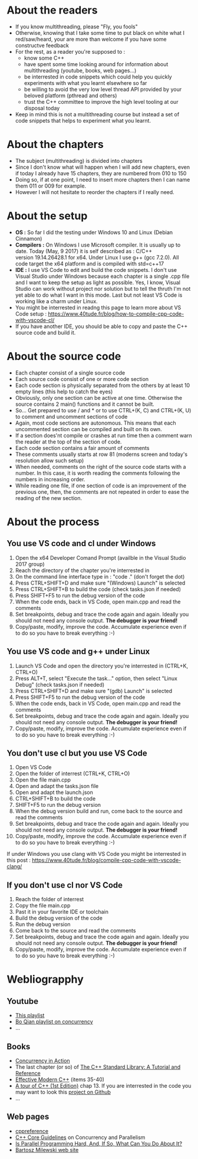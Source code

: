 # About the readers
- If you know multithreading, please "Fly, you fools"
- Otherwise, knowing that I take some time to put black on white what I red/saw/heard, your are more than welcome if you have some constructve feedback
- For the rest, as a reader you're supposed to : 
    - know some C++
    - have spent some time looking around for information about multithreading (youtube, books, web pages...)
    - be interrested in code snippets which could help you quickly experiments with what you learnt elsewhere so far 
    - be willing to avoid the very low level thread API provided by your beloved platform (pthread and others)
    - trust the C++ committee to improve the high level tooling at our disposal today
- Keep in mind this is not a multithreading course but instead a set of code snippets that helps to experiment what you learnt.

# About the chapters
- The subject (multithreading) is divided into chapters
- Since I don't know what will happen when I will add new chapters, even if today I already have 15 chapters, they are numbered from 010 to 150
- Doing so, if at one point, I need to insert more chapters then I can name them 011 or 009 for example.
- However I will not hesitate to reorder the chapters if I really need.

# About the setup
- **OS :** So far I did the testing under Windows 10 and Linux (Debian Cinnamon)
- **Compilers :** On Windows I use Microsoft compiler. It is usually up to date. Today (May, 9 2017) it is self described as : C/C++ version 19.14.26428.1 for x64. Under Linux I use g++ (gcc 7.2.0). All  code target the x64 platform and is compiled with std=c++17
- **IDE :** I use VS Code to edit and build the code snippets. I don't use Visual Studio under Windows because each chapter is a single .cpp file and I want to keep the setup as light as possible. Yes, I know, Visual Studio can work without project nor solution but to tell the thruth I'm not yet able to do what I want in this mode. Last but not least VS Code is working like a charm under Linux.
- You might be interrested in readng this page to learn more about VS Code setup : https://www.40tude.fr/blog/how-to-compile-cpp-code-with-vscode-cl/
- If you have another IDE, you should be able to copy and paste the C++ source code and build it.  

# About the source code
- Each chapter consist of a single source code
- Each source code consist of one or more code section
- Each code section is physically separated from the others by at least 10 empty lines (this help to catch the eyes)
- Obviously, only one section can be active at one time. Otherwise the source contains 2 main() functions and it cannot be built. 
- So... Get prepared to use / and * or to use CTRL+(K, C) and CTRL+(K, U) to comment and uncomment sections of code
- Again, most code sections are autonomous. This means that each uncommented section can be compiled and built on its own. 
- If a section does'nt compile or crashes at run time then a comment warn the reader at the top of the section of code.
- Each code section contains a fair amount of comments
- These comments usually starts at row 81 (moderns screen and today's resolution allow such setup)
- When needed, comments on the right of the source code starts with a number. In this case, it is worth reading the comments following the numbers in increasing order. 
- While reading one file, if one section of code is an improvement of the previous one, then, the comments are not repeated in order to ease the reading of the new section.

# About the process

## You use VS code and cl under Windows
1. Open the x64 Developer Comand Prompt (availble in the Visual Studio 2017 group)
2. Reach the directory of the chapter you're interrested in
3. On the command line interface type in : "code ." (don't forget the dot)
4. Press CTRL+SHIFT+D and make sure "(Windows) Launch" is selected
5. Press CTRL+SHIFT+B to build the code (check tasks.json if needed)
6. Press SHIFT+F5 to run the debug version of the code
7. When the code ends, back in VS Code, open main.cpp and read the comments
8. Set breakpoints, debug and trace the code again and again. Ideally you should not need any console output. **The debugger is your friend!**
9. Copy/paste, modify, improve the code. Accumulate experience even if to do so you have to break everything :-)  

## You use VS code and g++ under Linux
1. Launch VS Code and open the directory you're interrested in (CTRL+K, CTRL+O)
2. Press ALT+T, select "Execute the task..." option, then select "Linux Debug" (check tasks.json if needed)
3. Press CTRL+SHIFT+D and make sure "(gdb) Launch" is selected
4. Press SHIFT+F5 to run the debug version of the code
5. When the code ends, back in VS Code, open main.cpp and read the comments
6. Set breakpoints, debug and trace the code again and again. Ideally you should not need any console output. **The debugger is your friend!**
7. Copy/paste, modify, improve the code. Accumulate experience even if to do so you have to break everything :-)  

## You don't use cl but you use VS Code 
1. Open VS Code
2. Open the folder of interrest (CTRL+K, CTRL+O)
4. Open the file main.cpp
3. Open and adapt the tasks.json file
4. Open and adapt the launch.json
5. CTRL+SHIFT+B to build the code
6. SHIFT+F5 to run the debug version
7. When the debug version build and run, come back to the source and read the comments
8. Set breakpoints, debug and trace the code again and again. Ideally you should not need any console output. **The debugger is your friend!**
9. Copy/paste, modify, improve the code. Accumulate experience even if to do so you have to break everything :-)  

If under Windows you use clang with VS Code you might be interrested in this post : https://www.40tude.fr/blog/compile-cpp-code-with-vscode-clang/

## If you don't use cl nor VS Code
1. Reach the folder of interrest 
2. Copy the file main.cpp
3. Past it in your favorite IDE or toolchain
4. Build the debug version of the code
5. Run the debug version
6. Come back to the source and read the comments
7. Set breakpoints, debug and trace the code again and again. Ideally you should not need any console output. **The debugger is your friend!**
8. Copy/paste, modify, improve the code. Accumulate experience even if to do so you have to break everything :-)  




# Webliograpphy
## Youtube
- [This playlist](https://www.youtube.com/watch?v=eeSC43KQdVI&list=PL_dsdStdDXbrzGQUMh2sy6T8GcCCst3Nm)
- [Bo Qian playlist on concurrency](https://www.youtube.com/watch?v=LL8wkskDlbs&list=PL5jc9xFGsL8E12so1wlMS0r0hTQoJL74M)
- ...

## Books
- [Concurrency in Action](https://www.amazon.fr/gp/product/1617294691/ref=s9u_newr_gw_i4?ie=UTF8&pd_rd_i=1617294691&pd_rd_r=e2edadf8-5395-11e8-ad28-014ae5dc2f42&pd_rd_w=IDehF&pd_rd_wg=vzsJP&pf_rd_m=A1X6FK5RDHNB96&pf_rd_s=&pf_rd_r=Y9F3KRN8RP51AKXYGBAY&pf_rd_t=36701&pf_rd_p=b2aa2a3e-4691-4349-8b50-65f9675cdf61&pf_rd_i=desktop)
- The last chapter (or so) of [The C++ Standard Library: A Tutorial and Reference](https://www.amazon.fr/Standard-Library-Tutorial-Reference/dp/0321623215/ref=pd_sbs_14_7?_encoding=UTF8&psc=1&refRID=0091QTZDXYP9QYR5G3XJ)
- [Effective Modern C++](https://www.amazon.fr/Effective-Modern-C-Scott-Meyers/dp/1491903996/ref=sr_1_cc_2?s=aps&ie=UTF8&qid=1526039458&sr=1-2-catcorr&keywords=c%2B%2B) (items 35-40)
- [A tour of C++ (1st Edition)](https://www.amazon.fr/Tour-C-Bjarne-Stroustrup/dp/0321958314/ref=sr_1_3?s=english-books&ie=UTF8&qid=1526039606&sr=1-3&keywords=c%2B%2B+bjarne) chap 13. If you are interrested in the code you may want to look this [project on Github](https://github.com/40tude/a_tour_of_cpp) 
- ...

## Web pages
- [cppreference](http://en.cppreference.com/w/)
- [C++ Core Guidelines](http://isocpp.github.io/CppCoreGuidelines/CppCoreGuidelines#S-concurrency) on Concurrency and Parallelism
- [Is Parallel Programming Hard, And, If So, What Can You Do About It?](https://mirrors.edge.kernel.org/pub/linux/kernel/people/paulmck/perfbook/perfbook-1c.2017.01.02a.pdf)
- [Bartosz Milewski web site](https://bartoszmilewski.com/category/concurrency/)
